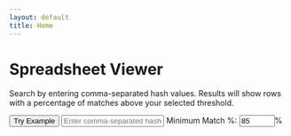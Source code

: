 ```yaml
---
layout: default
title: Home
---
```


# Spreadsheet Viewer

<link rel="stylesheet" href="/mlst-hash-template-example/assets/css/style.css">

<script src="https://cdnjs.cloudflare.com/ajax/libs/PapaParse/5.4.1/papaparse.min.js"></script>
<script src="/mlst-hash-template-example/assets/js/spreadsheet.js"></script>

Search by entering comma-separated hash values.
Results will show rows with a percentage of matches above your selected threshold.

<div id="controls" style="margin-bottom: 1em;">
  <button id="exampleButton">Try Example</button>
  <input type="text" id="searchInput" placeholder="Enter comma-separated hashes to match (e.g., abc123, def456)" />
  <label for="thresholdInput">Minimum Match %:</label>
  <input type="number" id="thresholdInput" value="85" min="0" max="100" step="5" />%
</div>

<div id="matchCount"></div>
<div id="table-container"></div>

